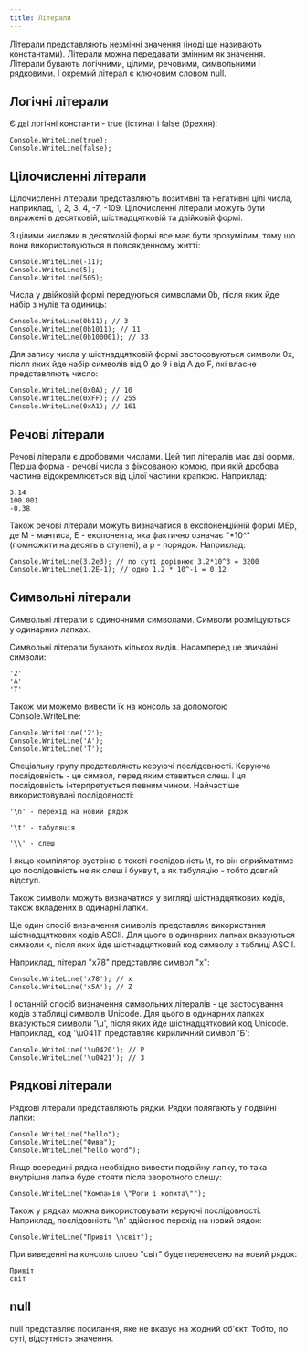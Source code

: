 ```yaml
---
title: Літерали
---
```


Літерали представляють незмінні значення (іноді ще називають константами). Літерали можна передавати змінним як значення. Літерали бувають логічними, цілими, речовими, символьними і рядковими. І окремий літерал є ключовим словом null.

## Логічні літерали
Є дві логічні константи - true (істина) і false (брехня):

	Console.WriteLine(true);
	Console.WriteLine(false);

## Цілочисленні літерали
Цілочисленні літерали представляють позитивні та негативні цілі числа, наприклад, 1, 2, 3, 4, -7, -109. Цілочисленні літерали можуть бути виражені в десятковій, шістнадцятковій та двійковій формі.

З цілими числами в десятковій формі все має бути зрозумілим, тому що вони використовуються в повсякденному житті:

	Console.WriteLine(-11);
	Console.WriteLine(5);
	Console.WriteLine(505);

Числа у двійковій формі передуються символами 0b, після яких йде набір з нулів та одиниць:

	Console.WriteLine(0b11); // 3
	Console.WriteLine(0b1011); // 11
	Console.WriteLine(0b100001); // 33

Для запису числа у шістнадцятковій формі застосовуються символи 0x, після яких йде набір символів від 0 до 9 і від A до F, які власне представляють число:

	Console.WriteLine(0x0A); // 10
	Console.WriteLine(0xFF); // 255
	Console.WriteLine(0xA1); // 161

## Речові літерали
Речові літерали є дробовими числами. Цей тип літералів має дві форми. Перша форма - речові числа з фіксованою комою, при якій дробова частина відокремлюється від цілої частини крапкою. Наприклад:

	3.14
	100.001
	-0.38

Також речові літерали можуть визначатися в експоненційній формі MEp, де M - мантиса, E - експонента, яка фактично означає "*10^" (помножити на десять в ступені), а p - порядок. Наприклад:

	Console.WriteLine(3.2e3); // по суті дорівнює 3.2*10^3 = 3200
	Console.WriteLine(1.2E-1); // одно 1.2 * 10^-1 = 0.12

## Символьні літерали
Символьні літерали є одиночними символами. Символи розміщуються у одинарних лапках.

Символьні літерали бувають кількох видів. Насамперед це звичайні символи:

	'2'
	'A'
	'T'

Також ми можемо вивести їх на консоль за допомогою Console.WriteLine:

	Console.WriteLine('2');
	Console.WriteLine('A');
	Console.WriteLine('T');

Спеціальну групу представляють керуючі послідовності. Керуюча послідовність - це символ, перед яким ставиться слеш. І ця послідовність інтерпретується певним чином. Найчастіше використовувані послідовності:

	'\n' - перехід на новий рядок

	'\t' - табуляція

	'\\' - слеш

І якщо компілятор зустріне в тексті послідовність \t, то він сприйматиме цю послідовність не як слеш і букву t, а як табуляцію - тобто довгий відступ.

Також символи можуть визначатися у вигляді шістнадцяткових кодів, також вкладених в одинарні лапки.

Ще один спосіб визначення символів представляє використання шістнадцяткових кодів ASCII. Для цього в одинарних лапках вказуються символи x, після яких йде шістнадцятковий код символу з таблиці ASCII.

Наприклад, літерал "x78" представляє символ "x":

	Console.WriteLine('x78'); // x
	Console.WriteLine('x5A'); // Z

І останній спосіб визначення символьних літералів - це застосування кодів з таблиці символів Unicode. Для цього в одинарних лапках вказуються символи '\u', після яких йде шістнадцятковий код Unicode. Наприклад, код '\u0411' представляє кириличний символ 'Б':


	Console.WriteLine('\u0420'); // Р
	Console.WriteLine('\u0421'); // З

## Рядкові літерали
Рядкові літерали представляють рядки. Рядки полягають у подвійні лапки:

	Console.WriteLine("hello");
	Console.WriteLine("Фива");
	Console.WriteLine("hello word");

Якщо всередині рядка необхідно вивести подвійну лапку, то така внутрішня лапка буде стояти після  зворотного слешу:

	Console.WriteLine("Компанія \"Роги і копита\"");

Також у рядках можна використовувати керуючі послідовності. Наприклад, послідовність '\n' здійснює перехід на новий рядок:

	Console.WriteLine("Привіт \nсвіт");

При виведенні на консоль слово "світ" буде перенесено на новий рядок:

	Привіт
	світ

## null
null представляє посилання, яке не вказує на жодний об'єкт. Тобто, по суті, відсутність значення.